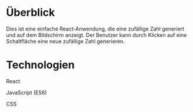 # Überblick

Dies ist eine einfache React-Anwendung, die eine zufällige Zahl generiert und auf dem Bildschirm anzeigt. Der Benutzer kann durch Klicken auf eine Schaltfläche eine neue zufällige Zahl generieren.

# Technologien

React

JavaScript (ES6)

CSS